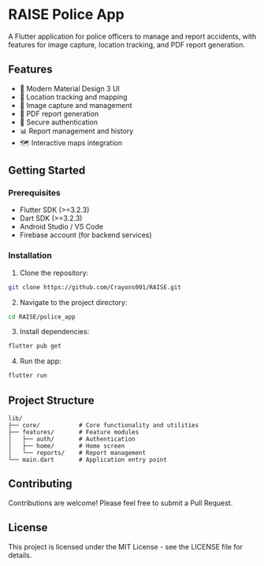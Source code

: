 # RAISE Police App

A Flutter application for police officers to manage and report accidents, with features for image capture, location tracking, and PDF report generation.

## Features

- 📱 Modern Material Design 3 UI
- 📍 Location tracking and mapping
- 📸 Image capture and management
- 📄 PDF report generation
- 🔐 Secure authentication
- 📊 Report management and history
- 🗺️ Interactive maps integration

## Getting Started

### Prerequisites

- Flutter SDK (>=3.2.3)
- Dart SDK (>=3.2.3)
- Android Studio / VS Code
- Firebase account (for backend services)

### Installation

1. Clone the repository:
```bash
git clone https://github.com/Crayons001/RAISE.git
```

2. Navigate to the project directory:
```bash
cd RAISE/police_app
```

3. Install dependencies:
```bash
flutter pub get
```

4. Run the app:
```bash
flutter run
```

## Project Structure

```
lib/
├── core/           # Core functionality and utilities
├── features/       # Feature modules
│   ├── auth/       # Authentication
│   ├── home/       # Home screen
│   └── reports/    # Report management
└── main.dart       # Application entry point
```

## Contributing

Contributions are welcome! Please feel free to submit a Pull Request.

## License

This project is licensed under the MIT License - see the LICENSE file for details. 